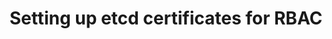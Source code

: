 ---
title: Setting up etcd certificates for RBAC
show_read_time: false
canonical_url: 'https://docs.projectcalico.org/v3.9/reference/etcd-rbac/index'
---